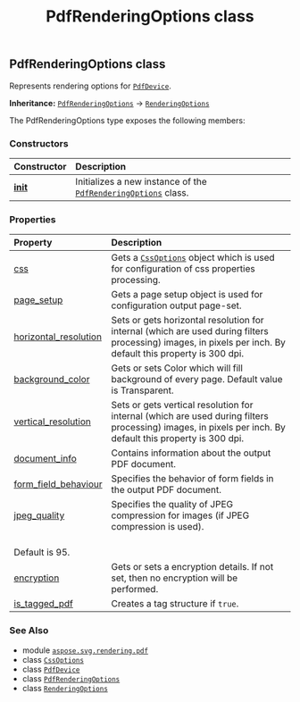 ﻿---
title: PdfRenderingOptions class
second_title: Aspose.SVG for Python via .NET API References
description: 
type: docs
weight: 30
url: /python-net/aspose.svg.rendering.pdf/pdfrenderingoptions/
is_root: false
---

## PdfRenderingOptions class

Represents rendering options for [`PdfDevice`](/svg/python-net/aspose.svg.rendering.pdf/pdfdevice).



**Inheritance:** [`PdfRenderingOptions`](/svg/python-net/aspose.svg.rendering.pdf/pdfrenderingoptions) → 
[`RenderingOptions`](/svg/python-net/aspose.svg.rendering/renderingoptions)



The PdfRenderingOptions type exposes the following members:

### Constructors
| Constructor | Description |
| :- | :- |
| [__init__](/svg/python-net/aspose.svg.rendering.pdf/pdfrenderingoptions/__init__/#) | Initializes a new instance of the [`PdfRenderingOptions`](/svg/python-net/aspose.svg.rendering.pdf/pdfrenderingoptions) class. |


### Properties
| Property | Description |
| :- | :- |
| [css](/svg/python-net/aspose.svg.rendering.pdf/pdfrenderingoptions/css) | Gets a [`CssOptions`](/svg/python-net/aspose.svg.rendering/cssoptions) object which is used for configuration of css properties processing. |
| [page_setup](/svg/python-net/aspose.svg.rendering.pdf/pdfrenderingoptions/page_setup) | Gets a page setup object is used for configuration output page-set. |
| [horizontal_resolution](/svg/python-net/aspose.svg.rendering.pdf/pdfrenderingoptions/horizontal_resolution) | Sets or gets horizontal resolution for internal (which are used during filters processing) images, in pixels per inch. By default this property is 300 dpi. |
| [background_color](/svg/python-net/aspose.svg.rendering.pdf/pdfrenderingoptions/background_color) | Gets or sets Color which will fill background of every page. Default value is Transparent. |
| [vertical_resolution](/svg/python-net/aspose.svg.rendering.pdf/pdfrenderingoptions/vertical_resolution) | Sets or gets vertical resolution for internal (which are used during filters processing) images, in pixels per inch. By default this property is 300 dpi. |
| [document_info](/svg/python-net/aspose.svg.rendering.pdf/pdfrenderingoptions/document_info) | Contains information about the output PDF document. |
| [form_field_behaviour](/svg/python-net/aspose.svg.rendering.pdf/pdfrenderingoptions/form_field_behaviour) | Specifies the behavior of form fields in the output PDF document. |
| [jpeg_quality](/svg/python-net/aspose.svg.rendering.pdf/pdfrenderingoptions/jpeg_quality) | Specifies the quality of JPEG compression for images (if JPEG compression is used).<br/>Default is 95. |
| [encryption](/svg/python-net/aspose.svg.rendering.pdf/pdfrenderingoptions/encryption) | Gets or sets a encryption details. If not set, then no encryption will be performed. |
| [is_tagged_pdf](/svg/python-net/aspose.svg.rendering.pdf/pdfrenderingoptions/is_tagged_pdf) | Creates a tag structure if `true`. |



### See Also
* module [`aspose.svg.rendering.pdf`](..)
* class [`CssOptions`](/svg/python-net/aspose.svg.rendering/cssoptions)
* class [`PdfDevice`](/svg/python-net/aspose.svg.rendering.pdf/pdfdevice)
* class [`PdfRenderingOptions`](/svg/python-net/aspose.svg.rendering.pdf/pdfrenderingoptions)
* class [`RenderingOptions`](/svg/python-net/aspose.svg.rendering/renderingoptions)
